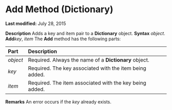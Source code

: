 
# Add Method (Dictionary)

 **Last modified:** July 28, 2015


 **Description**
Adds a key and item pair to a  **Dictionary** object.
 **Syntax**
 _object_. **Add**_key_,  _item_
The  **Add** method has the following parts:


|**Part**|**Description**|
|:-----|:-----|
| _object_|Required. Always the name of a  **Dictionary** object.|
| _key_|Required. The key associated with the item being added.|
| _item_|Required. The item associated with the key being added.|
 **Remarks**
An error occurs if the  _key_ already exists.
